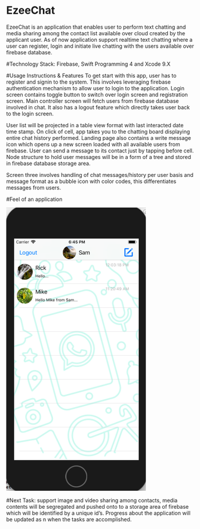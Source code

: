 # EzeeChat

EzeeChat is an application that enables user to perform text chatting and media sharing among the contact list available over cloud created by the applicant user. 
As of now application support realtime text chatting where a user can register, login and initiate live chatting with the users available over firebase database.


#Technology Stack: 
Firebase, Swift Programming 4 and Xcode 9.X

#Usage Instructions & Features
To get start with this app, user has to register and signin to the system.  This involves leveraging firebase authentication mechanism to allow user to login to the application. Login screen contains toggle button to switch over login screen and registration screen.
Main controller screen will fetch users from firebase database involved in chat. It also has a logout feature which directly takes user back to the login screen.


User list will be projected in a table view format with last interacted date time stamp. On click of cell, app takes you to the chatting board displaying entire chat history performed.
Landing page also contains a write message icon which opens up a new screen loaded with all available users from firebase. User can send a message to its contact just by tapping before cell.
Node structure to hold user messages will be in a form of a tree and stored in firebase database storage area.

Screen three involves handling of chat messages/history per user basis and message format as a bubble icon with color codes, this differentiates messages from users.

#Feel of an application 

![Screenshot listing user inbox](Img1.png)


#Next Task:
support image and video sharing among contacts, media contents will be segregated and pushed onto to a storage area of firebase which will be identified by a unique id’s.
Progress about the application will be updated as n when the tasks are accomplished.


